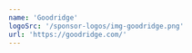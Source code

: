 ```yaml
---
name: 'Goodridge'
logoSrc: '/sponsor-logos/img-goodridge.png'
url: 'https://goodridge.com/'
---
```

